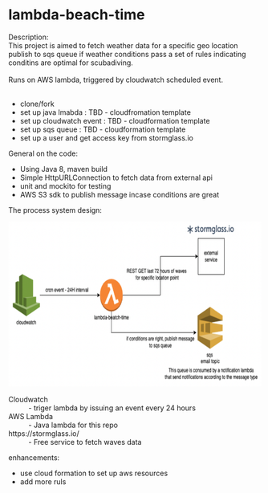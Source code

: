 # lambda-beach-time

<div>Description:</div>
<div>This project is aimed to fetch weather data for a specific geo location publish to sqs queue if weather conditions pass a set of rules indicating conditins are optimal for scubadiving.</div>
<br>
<div>Runs on AWS lambda, triggered by cloudwatch scheduled event.</div>
<br>
<ul>
<li>clone/fork</li>
<li>set up java lmabda : TBD - cloudfromation template</li>
<li>set up cloudwatch event : TBD - cloudformation template</li>
<li>set up sqs queue : TBD - cloudformation template</li>
<li>set up a user and get access key from stormglass.io</li>
</ul>

<div>General on the code:</div>
<ul>
  <li>Using Java 8, maven build</li>
  <li>Simple HttpURLConnection to fetch data from external api</li>
  <li>unit and mockito for testing</li>
  <li>AWS S3 sdk to publish message incase conditions are great</li>
</ul>

<div>
  <p>The process system design:</p>
  <p align="center">
    <img src="https://github.com/asafmaoz1234/website/blob/main/images/lambda-beach-time.png">
  </p>
</div>
<div>
  <dl>
      <dt>Cloudwatch</dt>
      <dd>- triger lambda by issuing an event every 24 hours</dd>
      <dt>AWS Lambda</dt>
      <dd>- Java lambda for this repo</dd>
      <dt>https://stormglass.io/</dt>
      <dd>- Free service to fetch waves data</dd>
</dl>
</div>
<div>
  <p>enhancements:
  <ul>
  <li>use cloud formation to set up aws resources</li>
  <li>add more ruls</li>
  </ul>
</div>
 
 
